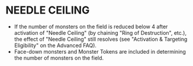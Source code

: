 
# NEEDLE CEILING

*   If the number of monsters on the field is reduced below 4 after activation of "Needle Ceiling" (by chaining "Ring of Destruction", etc.), the effect of "Needle Ceiling" still resolves (see "Activation & Targeting Eligibility" on the Advanced FAQ).
*   Face-down monsters and Monster Tokens are included in determining the number of monsters on the field.

  